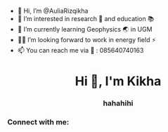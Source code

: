 - 👋 Hi, I’m @AuliaRizqikha
- 👀 I’m interested in research 🧪 and education 📚 
- 🌱 I’m currently learning Geophysics 🌏 in UGM  
- 👷‍♀️ I’m looking forward to work in energy field ⚡️ 
- 📫 You can reach me via 📱 : 085640740163 

<!---
AuliaRizqikha/AuliaRizqikha is a ✨ special ✨ repository because its `README.md` (this file) appears on your GitHub profile.
You can click the Preview link to take a look at your changes.
--->
<h1 align="center">Hi 👋, I'm Kikha</h1>
<h3 align="center">hahahihi</h3>

<h3 align="left">Connect with me:</h3>
<p align="left">
</p>
